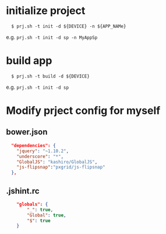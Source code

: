 # initialize project

```shell
  $ prj.sh -t init -d ${DEVICE} -n ${APP_NAMe}
```

e.g. `prj.sh -t init -d sp -n MyAppSp`

# build app

```shell
  $ prj.sh -t build -d ${DEVICE}
```

e.g. `prj.sh -t init -d sp`

# Modify prject config for myself

## bower.json

```json
  "dependencies": {
    "jquery": "~1.10.2",
    "underscore": "*",
    "GlobalJS": "kashiro/GlobalJS",
    "js-flipsnap":"pxgrid/js-flipsnap"
  },
```

## .jshint.rc

```json
    "globals": {
        "_": true,
        "Global": true,
        "$": true
    }
```